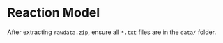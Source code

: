 # Reaction Model

After extracting `rawdata.zip`, ensure all `*.txt` files are in the `data/` folder. 

